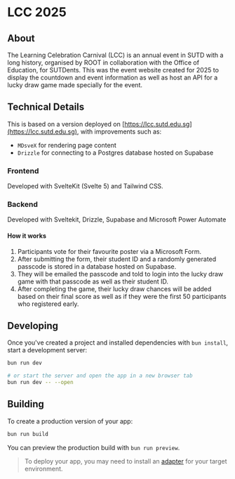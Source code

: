 # LCC 2025

## About
The Learning Celebration Carnival (LCC) is an annual event in SUTD with a long history, organised by ROOT in collaboration with the Office of Education, for SUTDents.
This was the event website created for 2025 to display the countdown and event information as well as host an API for a lucky draw game made specially for the event.

## Technical Details
This is based on a version deployed on [https://lcc.sutd.edu.sg](https://lcc.sutd.edu.sg), with improvements such as:
- `MDsveX` for rendering page content
- `Drizzle` for connecting to a Postgres database hosted on Supabase

### Frontend
Developed with SvelteKit (Svelte 5) and Tailwind CSS.

### Backend
Developed with Sveltekit, Drizzle, Supabase and Microsoft Power Automate

#### How it works
1. Participants vote for their favourite poster via a Microsoft Form.
2. After submitting the form, their student ID and a randomly generated passcode is stored in a database hosted on Supabase.
3. They will be emailed the passcode and told to login into the lucky draw game with that passcode as well as their student ID.
4. After completing the game, their lucky draw chances will be added based on their final score as well as if they were the first 50 participants who registered early.


## Developing

Once you've created a project and installed dependencies with `bun install`, start a development server:

```bash
bun run dev

# or start the server and open the app in a new browser tab
bun run dev -- --open
```

## Building

To create a production version of your app:

```bash
bun run build
```

You can preview the production build with `bun run preview`.

> To deploy your app, you may need to install an [adapter](https://svelte.dev/docs/kit/adapters) for your target environment.
